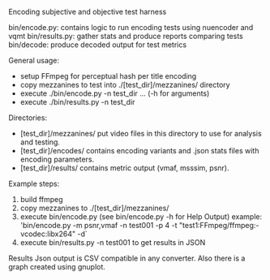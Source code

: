 Encoding subjective and objective test harness

bin/encode.py: contains logic to run encoding tests using nuencoder and vqmt
bin/results.py: gather stats and produce reports comparing tests
bin/decode: produce decoded output for test metrics

General usage:
- setup FFmpeg for perceptual hash per title encoding
- copy mezzanines to test into ./[test_dir]/mezzanines/ directory
- execute ./bin/encode.py -n test_dir ... (-h for arguments)
- execute ./bin/results.py -n test_dir

Directories:
* [test_dir]/mezzanines/   put video files in this directory to use for analysis and testing.
* [test_dir]/encodes/      contains encoding variants and .json stats files with
                            encoding parameters.
* [test_dir]/results/      contains metric output (vmaf, msssim, psnr).

Example steps:
1. build ffmpeg
2. copy mezzanines to ./[test_dir]/mezzanines/
3. execute bin/encode.py (see bin/encode.py -h  for Help Output)
    example: 'bin/encode.py -m psnr,vmaf -n test001 -p 4 -t "test1:FFmpeg/ffmpeg:-vcodec:libx264" -d`
4. execute bin/results.py -n test001 to get results in JSON

Results Json output is CSV compatible in any converter.
Also there is a graph created using gnuplot.

